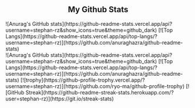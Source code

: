 <h2 align="center">My Github Stats</h2>
<div>![Anurag's GitHub stats](https://github-readme-stats.vercel.app/api?username=stephan-rz&show_icons=true&theme=github_dark)
[![Top Langs](https://github-readme-stats.vercel.app/api/top-langs/?username=stephan-rz)](https://github.com/anuraghazra/github-readme-stats)</div>
![Anurag's GitHub stats](https://github-readme-stats.vercel.app/api?username=stephan-rz&show_icons=true&theme=github_dark)
[![Top Langs](https://github-readme-stats.vercel.app/api/top-langs/?username=stephan-rz)](https://github.com/anuraghazra/github-readme-stats)
[![trophy](https://github-profile-trophy.vercel.app/?username=stephan-rz)](https://github.com/ryo-ma/github-profile-trophy)
[![GitHub Streak](https://github-readme-streak-stats.herokuapp.com/?user=stephan-rz)](https://git.io/streak-stats)


<!--
**stephan-rz/stephan-rz** is a ✨ _special_ ✨ repository because its `README.md` (this file) appears on your GitHub profile.

Here are some ideas to get you started:

- 🔭 I’m currently working on ...
- 🌱 I’m currently learning ...
- 👯 I’m looking to collaborate on ...
- 🤔 I’m looking for help with ...
- 💬 Ask me about ...
- 📫 How to reach me: ...
- 😄 Pronouns: ...
- ⚡ Fun fact: ...
-->
